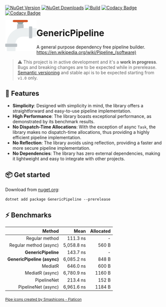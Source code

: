 [![NuGet Version](https://img.shields.io/nuget/v/GenericPipeline?label=NuGet)](https://www.nuget.org/packages/GenericPipeline/)
[![NuGet Downloads](https://img.shields.io/nuget/dt/GenericPipeline?label=Downloads)](https://www.nuget.org/packages/GenericPipeline/)
[![Build](https://github.com/lawrence-laz/generic-pipeline/workflows/Build/badge.svg)](https://github.com/lawrence-laz/generic-pipeline/actions?query=workflow%3ABuild)
[![Codacy Badge](https://app.codacy.com/project/badge/Grade/dd3ad618de8541a88ab111e260733a6f)](https://www.codacy.com/gh/lawrence-laz/generic-pipeline/dashboard?utm_source=github.com&amp;utm_medium=referral&amp;utm_content=lawrence-laz/generic-pipeline&amp;utm_campaign=Badge_Grade)
[![Codacy Badge](https://app.codacy.com/project/badge/Coverage/dd3ad618de8541a88ab111e260733a6f)](https://www.codacy.com/gh/lawrence-laz/generic-pipeline/dashboard?utm_source=github.com&utm_medium=referral&utm_content=lawrence-laz/generic-pipeline&utm_campaign=Badge_Coverage)

<img align="left" width="100" height="100" src="images/icon.png">

# GenericPipeline

A general purpose dependency free pipeline builder.
https://en.wikipedia.org/wiki/Pipeline_(software)

> ⚠️ This project is in active development and it's a **work in progress**. Bugs and breaking changes are to be expected while in prerelease. [Semantic versioning](https://semver.org/) and stable api is to be expected starting from `v1.0` only.

## 🌟 Features
- **Simplicity**: Designed with simplicity in mind, the library offers a straightforward and easy-to-use pipeline implementation.
- **High Performance**: The library boasts exceptional performance, as demonstrated by its benchmark results.
- **No Dispatch-Time Allocations**: With the exception of async `Task`, the library makes no dispatch-time allocations, thus providing a highly efficient pipeline implementation.
- **No Reflection**: The library avoids using reflection, providing a faster and more secure pipeline implementation.
- **No Dependencies**: The library has zero external dependencies, making it lightweight and easy to integrate with other projects.

## 📦️ Get started
Download from [nuget.org](https://www.nuget.org/packages/GenericPipeline/0.0.1-preview):
```
dotnet add package GenericPipeline --prerelease
```

## ⚡️ Benchmarks
|                 Method  |       Mean | Allocated |
|------------------------:|-----------:|----------:|
|          Regular method |   111.3 ns |         - |
|  Regular method (async) | 5,058.8 ns |     560 B |
|         **GenericPipeline** |   143.7 ns |         - |
| **GenericPipeline (async)** | 6,085.2 ns |     848 B |
|                 MediatR |   646.0 ns |     600 B |
|         MediatR (async) | 6,780.9 ns |    1160 B |
|             PipelineNet |   213.4 ns |     152 B |
|     PipelineNet (async) | 6,961.6 ns |    1184 B |
 
<sub>
<a href="https://www.flaticon.com/free-icons/pipe" title="pipe icons">Pipe icons created by Smashicons - Flaticon</a>
</sub>


